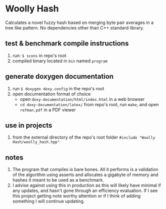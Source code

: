 # Woolly Hash

Calculates a novel fuzzy hash based on merging byte pair averages in a tree like pattern. No dependencies other than C++ standard library.

## test & benchmark compile instructions

1. run: `$ scons` in repo's root
2. compiled binary located in `bin` named `program`

## generate doxygen documentation

1. run `$ doxygen doxy.config` in the repo's root
2. open documentation format of choice
    - open `doxy-documentation/html/index.html` in a web browser
    - `cd doxy-documentation/latex/` from repo's root, run `make`, and open `refman.pdf` in a PDF viewer

## use in projects

1. from the external directory of the repo's root folder `#include "Woolly Hash/woolly_hash.hpp"`

## notes

1. The program that compiles is bare bones. All it performs is a validation of the algorithm using asserts and allocates a gigabyte of memory and hashes it meant to be used as a benchmark.
2. I advise against using this in production as this will likely have minimal if any updates, and hasn't gone through an efficiency evaluation. If I see this project getting note worthy attention or if I think of adding something I will continue updating.
